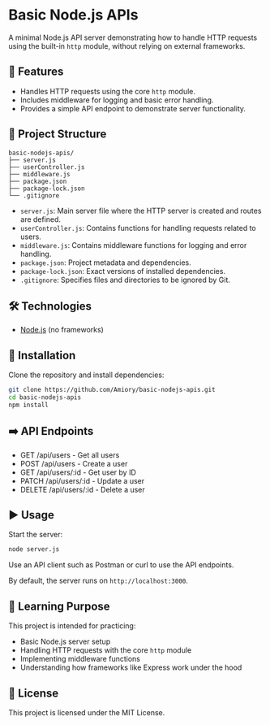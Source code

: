 # Basic Node.js APIs

A minimal Node.js API server demonstrating how to handle HTTP requests using the built-in `http` module, without relying on external frameworks.

## 🚀 Features

- Handles HTTP requests using the core `http` module.
- Includes middleware for logging and basic error handling.
- Provides a simple API endpoint to demonstrate server functionality.

## 📂 Project Structure

```
basic-nodejs-apis/
├── server.js
├── userController.js
├── middleware.js
├── package.json
├── package-lock.json
└── .gitignore
```

- `server.js`: Main server file where the HTTP server is created and routes are defined.
- `userController.js`: Contains functions for handling requests related to users.
- `middleware.js`: Contains middleware functions for logging and error handling.
- `package.json`: Project metadata and dependencies.
- `package-lock.json`: Exact versions of installed dependencies.
- `.gitignore`: Specifies files and directories to be ignored by Git.

## 🛠️ Technologies

- [Node.js](https://nodejs.org/) (no frameworks)

## 🔧 Installation

Clone the repository and install dependencies:

```bash
git clone https://github.com/Amiory/basic-nodejs-apis.git
cd basic-nodejs-apis
npm install
```

## ➡️ API Endpoints

- GET /api/users - Get all users
- POST /api/users - Create a user
- GET /api/users/:id - Get user by ID
- PATCH /api/users/:id - Update a user
- DELETE /api/users/:id - Delete a user

## ▶️ Usage

Start the server:

```bash
node server.js
```

Use an API client such as Postman or curl to use the API endpoints.

By default, the server runs on `http://localhost:3000`.

## 📖 Learning Purpose

This project is intended for practicing:

- Basic Node.js server setup
- Handling HTTP requests with the core `http` module
- Implementing middleware functions
- Understanding how frameworks like Express work under the hood

## 📜 License

This project is licensed under the MIT License.
